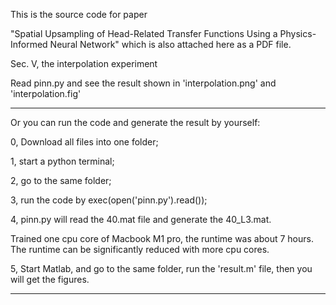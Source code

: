 This is the source code for paper 

"Spatial Upsampling of Head-Related Transfer Functions Using a Physics-Informed Neural Network"
which is also attached here as a PDF file. 



Sec. V, the interpolation experiment 

Read pinn.py and see the result shown in  'interpolation.png' and 'interpolation.fig' 

-------------------------------------------------------------------------------------------------
Or you can run the code and generate the result by yourself: 

0, Download all files into one folder; 

1, start a python terminal;

2, go to the same folder;   

3, run the code by exec(open('pinn.py').read()); 

4, pinn.py will read the 40.mat file and generate the 40_L3.mat.  


Trained one cpu core of Macbook M1 pro, the runtime was about 7 hours.  
The runtime can be significantly reduced with more cpu cores.  


5, Start Matlab, and go to the same folder, run the 'result.m' file, then you will get the figures. 

-------------------------------------------------------------------------------------------------


